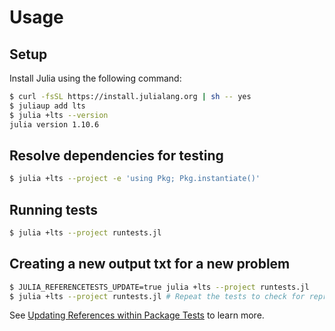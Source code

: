 # Usage

## Setup

Install Julia using the following command:

```sh
$ curl -fsSL https://install.julialang.org | sh -- yes
$ juliaup add lts
$ julia +lts --version
julia version 1.10.6
```

## Resolve dependencies for testing

```sh
$ julia +lts --project -e 'using Pkg; Pkg.instantiate()'
```

## Running tests

```sh
$ julia +lts --project runtests.jl
```

## Creating a new output txt for a new problem

```sh
$ JULIA_REFERENCETESTS_UPDATE=true julia +lts --project runtests.jl
$ julia +lts --project runtests.jl # Repeat the tests to check for reproducibility.
```

See [Updating References within Package Tests](https://github.com/JuliaTesting/ReferenceTests.jl?tab=readme-ov-file#updating-references-within-package-tests) to learn more.
